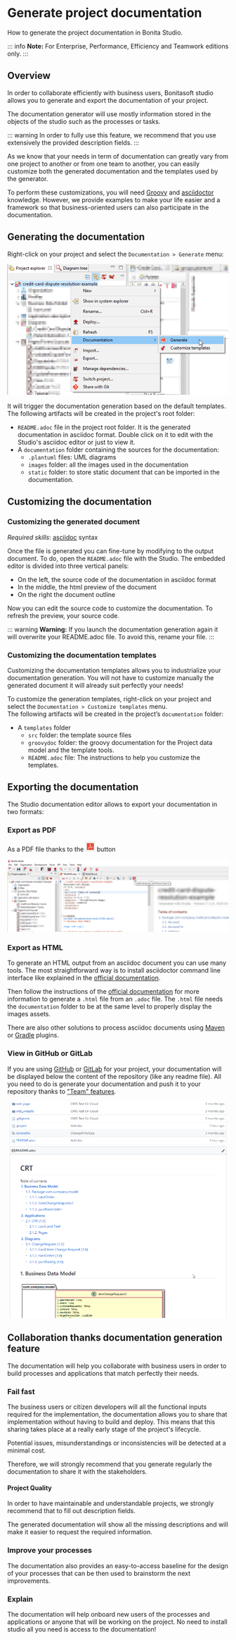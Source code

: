 # Generate project documentation
How to generate the project documentation in Bonita Studio.

::: info
**Note:** For Enterprise, Performance, Efficiency and Teamwork editions only.
:::

## Overview

In order to collaborate efficiently with business users, Bonitasoft studio allows you to generate and export the documentation of your project.

The documentation generator will use mostly information stored in the objects of the studio such as the processes or tasks. 

::: warning
In order to fully use this feature, we recommend that you use extensively the provided description fields.
:::

As we know that your needs in term of documentation can greatly vary from one project to another or from one team to another, you can easily customize both the generated documentation and the templates used by the generator.

To perform these customizations, you will need [Groovy](groovy-in-bonita.md) and [asciidoctor](https://asciidoctor.org/) knowledge.
However, we provide examples to make your life easier and a framework so that business-oriented users can also participate in the documentation.

## Generating the documentation

Right-click on your project and select the `Documentation > Generate` menu:

![Generate documentation](images/doc-generation/generate_doc_menu.png)  

It will trigger the documentation generation based on the default templates. 
The following artifacts will be created in the project's root folder:  
* `README.adoc` file in the project root folder. It is the generated documentation in asciidoc format. Double click on it to edit with the Studio's asciidoc editor or just to view it.
* A `documentation` folder containing the sources for the documentation:  
	* `.plantuml` files: UML diagrams  
	* `images` folder: all the images used in the documentation  
	* `static` folder: to store static document that can be imported in the documentation.  

## Customizing the documentation

### Customizing the generated document
_Required skills_: [asciidoc](https://asciidoctor.org/docs/asciidoc-syntax-quick-reference/) syntax

Once the file is generated you can fine-tune by modifying to the output document.
To do, open the `README.adoc` file with the Studio. The embedded editor is divided into three vertical panels:
* On the left, the source code of the documentation in asciidoc format  
* In the middle, the html preview of the document 
* On the right the document outline  

Now you can edit the source code to customize the documentation. To refresh the preview, your source code. 

::: warning
**Warning:** If you launch the documentation generation again it will overwrite your README.adoc file. To avoid this, rename your file.
:::

### Customizing the documentation templates

Customizing the documentation templates allows you to industrialize your documentation generation. You will not have to customize manually the generated document it will already suit perfectly your needs!

To customize the generation templates, right-click on your project and select the `Documentation > Customize templates` menu.  
The following artifacts will be created in the project’s `documentation` folder:  
* A `templates` folder
	* `src` folder: the template source files
	* `groovydoc` folder: the groovy documentation for the Project data model and the template tools.  
	* `README.adoc` file: The instructions to help you customize the templates.

## Exporting the documentation

The Studio documentation editor allows to export your documentation in two formats:

### Export as PDF

As a PDF file thanks to the ![pdf export button](images/doc-generation/pdfIcon.png) button

 ![pdf export button](images/doc-generation/export_as_pdf.png)
 
### Export as HTML

To generate an HTML output from an asciidoc document you can use many tools. The most straightforward way is to install asciidoctor command line interface like explained in the [official documentation](https://asciidoctor.org/docs/install-toolchain/).

Then follow the instructions of the [official documentation](https://asciidoctor.org/docs/user-manual/#html) for more information to generate a `.html` file from an `.adoc` file. The `.html` file needs the `documentation` folder to be at the same level to properly display the images assets.

There are also other solutions to process asciidoc documents using [Maven](https://asciidoctor.org/docs/asciidoctor-maven-plugin/) or [Gradle](https://asciidoctor.org/docs/asciidoctor-gradle-plugin/) plugins.

### View in GitHub or GitLab

If you are using [GitHub](https://github.com) or [GitLab](https://about.gitlab.com/) for your project, your documentation will be displayed below the content of the repository (like any readme file).
All you need to do is generate your documentation and push it to your repository thanks to ["Team" features](workspaces-and-repositories.md).

![GitHub preview](images/doc-generation/github_preview.png)

## Collaboration thanks documentation generation feature

The documentation will help you collaborate with business users in order to build processes and applications that match perfectly their needs.

### Fail fast

The business users or citizen developers will all the functional inputs required for the implementation, the documentation allows you to share that implementation without having to build and deploy. This means that this sharing takes place at a really early stage of the project's lifecycle.

Potential issues, misunderstandings or inconsistencies will be detected at a minimal cost.

Therefore, we will strongly recommend that you generate regularly the documentation to share it with the stakeholders.

#### Project Quality

In order to have maintainable and understandable projects, we strongly recommend that to fill out description fields.

The generated documentation will show all the missing descriptions and will make it easier to request the required information.

### Improve your processes

The documentation also provides an easy-to-access baseline for the design of your processes that can be then used to brainstorm the next improvements.

### Explain

The documentation will help onboard new users of the processes and applications or anyone that will be working on the project. No need to install studio all you need is access to the documentation!

